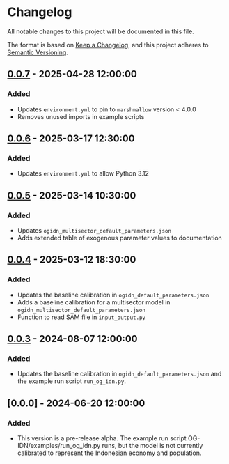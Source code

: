 # Changelog

All notable changes to this project will be documented in this file.

The format is based on [Keep a Changelog](https://keepachangelog.com/en/1.0.0/),
and this project adheres to [Semantic Versioning](https://semver.org/spec/v2.0.0.html).


## [0.0.7] - 2025-04-28 12:00:00

### Added

- Updates `environment.yml` to pin to `marshmallow` version < 4.0.0
- Removes unused imports in example scripts

## [0.0.6] - 2025-03-17 12:30:00

### Added

- Updates `environment.yml` to allow Python 3.12

## [0.0.5] - 2025-03-14 10:30:00

### Added

- Updates `ogidn_multisector_default_parameters.json`
- Adds extended table of exogenous parameter values to documentation

## [0.0.4] - 2025-03-12 18:30:00

### Added

- Updates the baseline calibration in `ogidn_default_parameters.json`
- Adds a baseline calibration for a multisector model in `ogidn_multisector_default_parameters.json`
- Function to read SAM file in `input_output.py`


## [0.0.3] - 2024-08-07 12:00:00

### Added

- Updates the baseline calibration in `ogidn_default_parameters.json` and the example run script `run_og_idn.py`.


## [0.0.0] - 2024-06-20 12:00:00

### Added

- This version is a pre-release alpha. The example run script OG-IDN/examples/run_og_idn.py runs, but the model is not currently calibrated to represent the Indonesian economy and population.

[0.0.7]: https://github.com/EAPD-DRB/OG-IDN/compare/v0.0.6...v0.0.7
[0.0.6]: https://github.com/EAPD-DRB/OG-IDN/compare/v0.0.5...v0.0.6
[0.0.5]: https://github.com/EAPD-DRB/OG-IDN/compare/v0.0.4...v0.0.5
[0.0.4]: https://github.com/EAPD-DRB/OG-IDN/compare/v0.0.3...v0.0.4
[0.0.3]: https://github.com/EAPD-DRB/OG-IDN/compare/v0.0.0...v0.0.3
